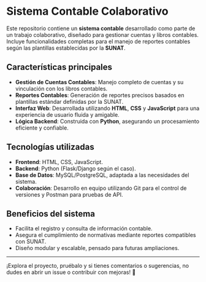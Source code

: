 # Sistema Contable Colaborativo

Este repositorio contiene un **sistema contable** desarrollado como parte de un trabajo colaborativo, diseñado para gestionar cuentas y libros contables. Incluye funcionalidades completas para el manejo de reportes contables según las plantillas establecidas por la **SUNAT**. 

## Características principales

- **Gestión de Cuentas Contables**: Manejo completo de cuentas y su vinculación con los libros contables.
- **Reportes Contables**: Generación de reportes precisos basados en plantillas estándar definidas por la SUNAT.
- **Interfaz Web**: Desarrollada utilizando **HTML**, **CSS** y **JavaScript** para una experiencia de usuario fluida y amigable.
- **Lógica Backend**: Construida con **Python**, asegurando un procesamiento eficiente y confiable.

## Tecnologías utilizadas

- **Frontend**: HTML, CSS, JavaScript.
- **Backend**: Python (Flask/Django según el caso).
- **Base de Datos**: MySQL/PostgreSQL, adaptada a las necesidades del sistema.
- **Colaboración**: Desarrollo en equipo utilizando Git para el control de versiones y Postman para pruebas de API.

## Beneficios del sistema

- Facilita el registro y consulta de información contable.
- Asegura el cumplimiento de normativas mediante reportes compatibles con SUNAT.
- Diseño modular y escalable, pensado para futuras ampliaciones.

---

¡Explora el proyecto, pruébalo y si tienes comentarios o sugerencias, no dudes en abrir un issue o contribuir con mejoras! 🚀
